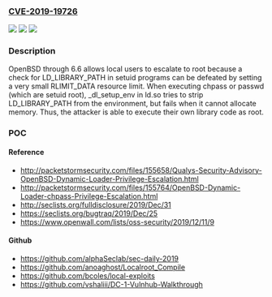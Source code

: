 ### [CVE-2019-19726](https://cve.mitre.org/cgi-bin/cvename.cgi?name=CVE-2019-19726)
![](https://img.shields.io/static/v1?label=Product&message=n%2Fa&color=blue)
![](https://img.shields.io/static/v1?label=Version&message=n%2Fa&color=blue)
![](https://img.shields.io/static/v1?label=Vulnerability&message=n%2Fa&color=brighgreen)

### Description

OpenBSD through 6.6 allows local users to escalate to root because a check for LD_LIBRARY_PATH in setuid programs can be defeated by setting a very small RLIMIT_DATA resource limit. When executing chpass or passwd (which are setuid root), _dl_setup_env in ld.so tries to strip LD_LIBRARY_PATH from the environment, but fails when it cannot allocate memory. Thus, the attacker is able to execute their own library code as root.

### POC

#### Reference
- http://packetstormsecurity.com/files/155658/Qualys-Security-Advisory-OpenBSD-Dynamic-Loader-Privilege-Escalation.html
- http://packetstormsecurity.com/files/155764/OpenBSD-Dynamic-Loader-chpass-Privilege-Escalation.html
- http://seclists.org/fulldisclosure/2019/Dec/31
- https://seclists.org/bugtraq/2019/Dec/25
- https://www.openwall.com/lists/oss-security/2019/12/11/9

#### Github
- https://github.com/alphaSeclab/sec-daily-2019
- https://github.com/anoaghost/Localroot_Compile
- https://github.com/bcoles/local-exploits
- https://github.com/vshaliii/DC-1-Vulnhub-Walkthrough

